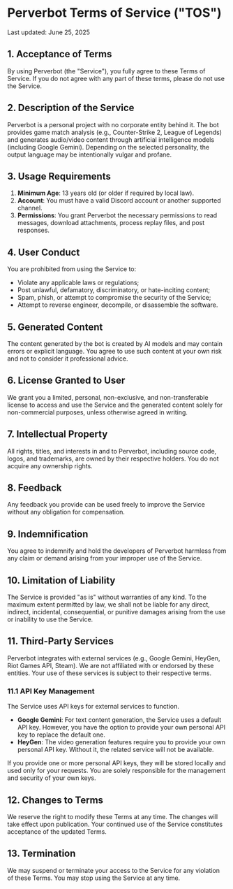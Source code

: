 # Perverbot Terms of Service ("TOS")

Last updated: June 25, 2025

## 1. Acceptance of Terms
By using Perverbot (the "Service"), you fully agree to these Terms of Service. If you do not agree with any part of these terms, please do not use the Service.

## 2. Description of the Service
Perverbot is a personal project with no corporate entity behind it. The bot provides game match analysis (e.g., Counter-Strike 2, League of Legends) and generates audio/video content through artificial intelligence models (including Google Gemini). Depending on the selected personality, the output language may be intentionally vulgar and profane.

## 3. Usage Requirements
1. **Minimum Age**: 13 years old (or older if required by local law).
2. **Account**: You must have a valid Discord account or another supported channel.
3. **Permissions**: You grant Perverbot the necessary permissions to read messages, download attachments, process replay files, and post responses.

## 4. User Conduct
You are prohibited from using the Service to:
- Violate any applicable laws or regulations;
- Post unlawful, defamatory, discriminatory, or hate-inciting content;
- Spam, phish, or attempt to compromise the security of the Service;
- Attempt to reverse engineer, decompile, or disassemble the software.

## 5. Generated Content
The content generated by the bot is created by AI models and may contain errors or explicit language. You agree to use such content at your own risk and not to consider it professional advice.

## 6. License Granted to User
We grant you a limited, personal, non-exclusive, and non-transferable license to access and use the Service and the generated content solely for non-commercial purposes, unless otherwise agreed in writing.

## 7. Intellectual Property
All rights, titles, and interests in and to Perverbot, including source code, logos, and trademarks, are owned by their respective holders. You do not acquire any ownership rights.

## 8. Feedback
Any feedback you provide can be used freely to improve the Service without any obligation for compensation.

## 9. Indemnification
You agree to indemnify and hold the developers of Perverbot harmless from any claim or demand arising from your improper use of the Service.

## 10. Limitation of Liability
The Service is provided "as is" without warranties of any kind. To the maximum extent permitted by law, we shall not be liable for any direct, indirect, incidental, consequential, or punitive damages arising from the use or inability to use the Service.

## 11. Third-Party Services
Perverbot integrates with external services (e.g., Google Gemini, HeyGen, Riot Games API, Steam). We are not affiliated with or endorsed by these entities. Your use of these services is subject to their respective terms.

### 11.1 API Key Management
The Service uses API keys for external services to function.

*   **Google Gemini**: For text content generation, the Service uses a default API key. However, you have the option to provide your own personal API key to replace the default one.
*   **HeyGen**: The video generation features require you to provide your own personal API key. Without it, the related service will not be available.

If you provide one or more personal API keys, they will be stored locally and used only for your requests. You are solely responsible for the management and security of your own keys.

## 12. Changes to Terms
We reserve the right to modify these Terms at any time. The changes will take effect upon publication. Your continued use of the Service constitutes acceptance of the updated Terms.

## 13. Termination
We may suspend or terminate your access to the Service for any violation of these Terms. You may stop using the Service at any time. 